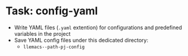 <!-- ---
!-- title: 2025-01-06 08:45:51
!-- author: ywata-note-win
!-- date: /home/ywatanabe/proj/llemacs/workspace/resources/prompts/components/02_tasks/config-yaml.md
!-- --- -->

# Task: config-yaml
* Write YAML files (`.yaml` extention) for configurations and predefined variables in the project
* Save YAML config files under this dedicated directory: 
  * `llemacs--path-pj-config`